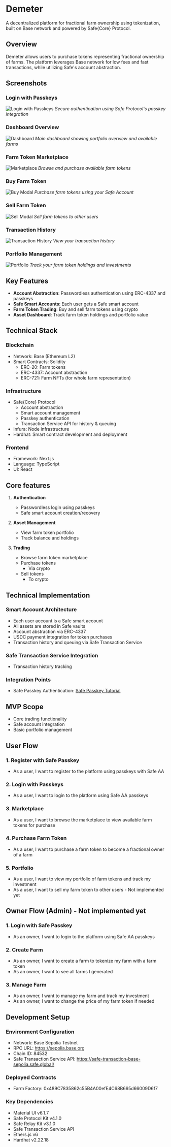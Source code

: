 # Demeter

A decentralized platform for fractional farm ownership using tokenization, built on Base network and powered by Safe{Core} Protocol.

## Overview

Demeter allows users to purchase tokens representing fractional ownership of farms. The platform leverages Base network for low fees and fast transactions, while utilizing Safe's account abstraction.

## Screenshots

### Login with Passkeys
![Login with Passkeys](./screenshots/login-screen.png)
*Secure authentication using Safe Protocol's passkey integration*

### Dashboard Overview
![Dashboard](./screenshots/dashboard-screen.png)
*Main dashboard showing portfolio overview and available farms*

### Farm Token Marketplace
![Marketplace](./screenshots/marketplace-screen.png)
*Browse and purchase available farm tokens*

### Buy Farm Token
![Buy Modal](./screenshots/buy-modal-screen.png)
*Purchase farm tokens using your Safe Account*

### Sell Farm Token
![Sell Modal](./screenshots/sell-modal.png)
*Sell farm tokens to other users*

### Transaction History
![Transaction History](./screenshots/transaction-page.png)
*View your transaction history*

### Portfolio Management
![Portfolio](./screenshots/portfolio-screen.png)
*Track your farm token holdings and investments*

## Key Features

- **Account Abstraction**: Passwordless authentication using ERC-4337 and passkeys
- **Safe Smart Accounts**: Each user gets a Safe smart account
- **Farm Token Trading**: Buy and sell farm tokens using crypto
- **Asset Dashboard**: Track farm token holdings and portfolio value

## Technical Stack

### Blockchain
- Network: Base (Ethereum L2)
- Smart Contracts: Solidity
  - ERC-20: Farm tokens
  - ERC-4337: Account abstraction
  - ERC-721: Farm NFTs (for whole farm representation)

### Infrastructure
- Safe{Core} Protocol
  - Account abstraction
  - Smart account management
  - Passkey authentication
  - Transaction Service API for history & queuing
- Infura: Node infrastructure
- Hardhat: Smart contract development and deployment

### Frontend
- Framework: Next.js
- Language: TypeScript
- UI: React

## Core features

1. **Authentication**
   - Passwordless login using passkeys
   - Safe smart account creation/recovery

2. **Asset Management**
   - View farm token portfolio
   - Track balance and holdings

3. **Trading**
   - Browse farm token marketplace
   - Purchase tokens
     - Via crypto
   - Sell tokens
     - To crypto

## Technical Implementation

### Smart Account Architecture
- Each user account is a Safe smart account
- All assets are stored in Safe vaults
- Account abstraction via ERC-4337
- USDC payment integration for token purchases
- Transaction history and queuing via Safe Transaction Service

### Safe Transaction Service Integration
- Transaction history tracking

### Integration Points
- Safe Passkey Authentication: [Safe Passkey Tutorial](https://docs.safe.global/advanced/passkeys/tutorials/react)

## MVP Scope
- Core trading functionality
- Safe account integration
- Basic portfolio management

## User Flow

### 1. Register with Safe Passkey
- As a user, I want to register to the platform using passkeys with Safe AA

### 2. Login with Passkeys
- As a user, I want to login to the platform using Safe AA passkeys

### 3. Marketplace
- As a user, I want to browse the marketplace to view available farm tokens for purchase

### 4. Purchase Farm Token
- As a user, I want to purchase a farm token to become a fractional owner of a farm

### 5. Portfolio
- As a user, I want to view my portfolio of farm tokens and track my investment
- As a user, I want to sell my farm token to other users - Not implemented yet

## Owner Flow (Admin) - Not implemented yet

### 1. Login with Safe Passkey
- As an owner, I want to login to the platform using Safe AA passkeys

### 2. Create Farm
- As an owner, I want to create a farm to tokenize my farm with a farm token 
- As an owner, I want to see all farms I generated

### 3. Manage Farm
- As an owner, I want to manage my farm and track my investment
- As an owner, I want to change the price of my farm token if needed

## Development Setup

### Environment Configuration
- Network: Base Sepolia Testnet
- RPC URL: https://sepolia.base.org
- Chain ID: 84532
- Safe Transaction Service API: https://safe-transaction-base-sepolia.safe.global/

### Deployed Contracts
- Farm Factory: 0x489C7835862c55B4A00efE4C68B695d66009D6f7

### Key Dependencies
- Material UI v6.1.7
- Safe Protocol Kit v4.1.0
- Safe Relay Kit v3.1.0
- Safe Transaction Service API
- Ethers.js v6
- Hardhat v2.22.18